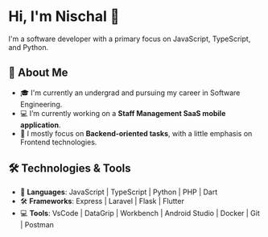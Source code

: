 # Hi, I'm Nischal 👋

I'm a software developer with a primary focus on JavaScript, TypeScript, and Python.

## 🚀 About Me
- 🎓 I'm currently an undergrad and pursuing my career in Software Engineering.
- 💻 I’m currently working on a **Staff Management SaaS mobile application**.
- 🦾 I mostly focus on **Backend-oriented tasks**, with a little emphasis on Frontend technologies.

## 🛠️ Technologies & Tools
- 🔧 **Languages**: JavaScript | TypeScript | Python | PHP | Dart
- 🛠️ **Frameworks**: Express | Laravel | Flask | Flutter 
- 💻 **Tools**: VsCode | DataGrip | Workbench | Android Studio | Docker | Git | Postman



